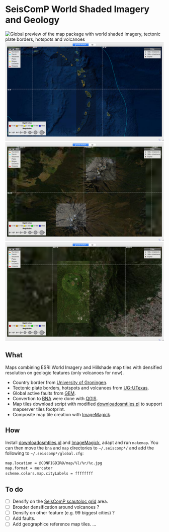 # SeisComP World Shaded Imagery and Geology
![Global preview of the map package with world shaded imagery, tectonic plate borders, hotspots and volcanoes](map/glob.png)
![Map preview over the lesser antilles showing map densification footprints](map/ant.png)
![Map preview enfocused on Tongariro and Ngauruhoe volcanoes showing high resolution](map/nz.png)
![Map preview enfocused on San Salvador volcano showing high resolution](map/sal.png)

## What
Maps combining ESRI World Imagery and Hillshade map tiles with densified resolution on geologic features (only volcanoes for now).

- Country border from [University of Groningen](https://geo.rug.nl/arcgis/rest/services/Administratief_Wereld/World_countries).
- Tectonic plate borders, hotspots and volcanoes from [UG-UTexas](http://www-udc.ig.utexas.edu/external/plates/data.htm).
- Global active faults from [GEM](https://github.com/GEMScienceTools/gem-global-active-faults).
- Convertion to [BNA](https://gdal.org/drivers/vector/bna.html) were done with [QGIS](https://www.qgis.org).
- Map tiles download script with modified [downloadosmtiles.pl](https://metacpan.org/pod/release/ROTKRAUT/Geo-OSM-Tiles-0.02/downloadosmtiles.pl) to support mapserver tiles footprint.
- Composite map tile creation with [ImageMagick](https://imagemagick.org/index.php).

## How
Install [downloadosmtiles.pl](https://metacpan.org/pod/release/ROTKRAUT/Geo-OSM-Tiles-0.02/downloadosmtiles.pl) and [ImageMagick](https://imagemagick.org/index.php), adapt and run `makemap`. 
You can then move the `bna` and `map` directories to `~/.seiscomp*/` and add the following to `~/.seiscomp*/global.cfg`:
```bash
map.location = @CONFIGDIR@/map/%l/%r/%c.jpg
map.format = mercator
scheme.colors.map.cityLabels = ffffffff
```

## To do
- [ ] Densify on the [SeisComP scautoloc grid](https://github.com/FMassin/grid4scautoloc) area. 
- [ ] Broader densification around volcanoes ?
- [ ] Densify on other feature (e.g. 99 biggest cities) ?
- [ ] Add faults.
- [ ] Add geographice reference map tiles.
...
